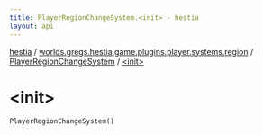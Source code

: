 ```yaml
---
title: PlayerRegionChangeSystem.<init> - hestia
layout: api
---
```


<div class='api-docs-breadcrumbs'><a href="../../index.html">hestia</a> / <a href="../index.html">worlds.gregs.hestia.game.plugins.player.systems.region</a> / <a href="index.html">PlayerRegionChangeSystem</a> / <a href="./-init-.html">&lt;init&gt;</a></div>

# &lt;init&gt;

<div class="signature"><code><span class="identifier">PlayerRegionChangeSystem</span><span class="symbol">(</span><span class="symbol">)</span></code></div>
